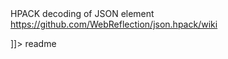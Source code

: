<snippet>
  <content><![CDATA[
# ${1:Project Name}

HPACK decoding of JSON element https://github.com/WebReflection/json.hpack/wiki


]]></content>
  <tabTrigger>readme</tabTrigger>
</snippet>